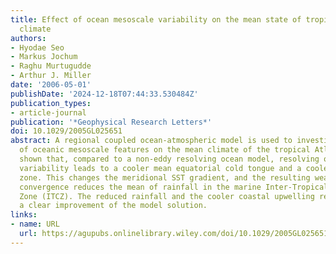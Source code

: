 ```yaml
---
title: Effect of ocean mesoscale variability on the mean state of tropical Atlantic
  climate
authors:
- Hyodae Seo
- Markus Jochum
- Raghu Murtugudde
- Arthur J. Miller
date: '2006-05-01'
publishDate: '2024-12-18T07:44:33.530484Z'
publication_types:
- article-journal
publication: '*Geophysical Research Letters*'
doi: 10.1029/2005GL025651
abstract: A regional coupled ocean‐atmospheric model is used to investigate the effect
  of oceanic mesoscale features on the mean climate of the tropical Atlantic. It is
  shown that, compared to a non‐eddy resolving ocean model, resolving oceanic mesoscale
  variability leads to a cooler mean equatorial cold tongue and a cooler coastal upwelling
  zone. This changes the meridional SST gradient, and the resulting weaker low‐level
  convergence reduces the mean of rainfall in the marine Inter‐Tropical Convergence
  Zone (ITCZ). The reduced rainfall and the cooler coastal upwelling regions represent
  a clear improvement of the model solution.
links:
- name: URL
  url: https://agupubs.onlinelibrary.wiley.com/doi/10.1029/2005GL025651
---
```

